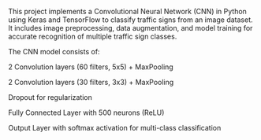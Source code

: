 This project implements a Convolutional Neural Network (CNN) in Python using Keras and TensorFlow to classify traffic signs from an image dataset. It includes image preprocessing, data augmentation, and model training for accurate recognition of multiple traffic sign classes.

The CNN model consists of:

2 Convolution layers (60 filters, 5x5) + MaxPooling

2 Convolution layers (30 filters, 3x3) + MaxPooling

Dropout for regularization

Fully Connected Layer with 500 neurons (ReLU)

Output Layer with softmax activation for multi-class classification
